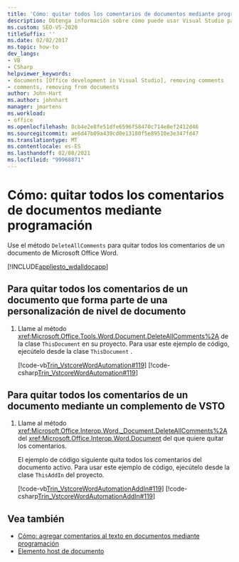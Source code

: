 ```yaml
---
title: 'Cómo: quitar todos los comentarios de documentos mediante programación'
description: Obtenga información sobre cómo puede usar Visual Studio para quitar mediante programación todos los comentarios de un documento de Microsoft Word.
ms.custom: SEO-VS-2020
titleSuffix: ''
ms.date: 02/02/2017
ms.topic: how-to
dev_langs:
- VB
- CSharp
helpviewer_keywords:
- documents [Office development in Visual Studio], removing comments
- comments, removing from documents
author: John-Hart
ms.author: johnhart
manager: jmartens
ms.workload:
- office
ms.openlocfilehash: 8cb4e2e8fe51dfe6596f58470c714e8ef2412d46
ms.sourcegitcommit: ae6d47b09a439cd0e13180f5e89510e3e347fd47
ms.translationtype: MT
ms.contentlocale: es-ES
ms.lasthandoff: 02/08/2021
ms.locfileid: "99968871"
---
```

# <a name="how-to-programmatically-remove-all-comments-from-documents"></a>Cómo: quitar todos los comentarios de documentos mediante programación
  Use el método `DeleteAllComments` para quitar todos los comentarios de un documento de Microsoft Office Word.

 [!INCLUDE[appliesto_wdalldocapp](../vsto/includes/appliesto-wdalldocapp-md.md)]

## <a name="to-remove-all-comments-from-a-document-that-is-part-of-a-document-level-customization"></a>Para quitar todos los comentarios de un documento que forma parte de una personalización de nivel de documento

1. Llame al método <xref:Microsoft.Office.Tools.Word.Document.DeleteAllComments%2A> de la clase `ThisDocument` en su proyecto. Para usar este ejemplo de código, ejecútelo desde la clase `ThisDocument` .

     [!code-vb[Trin_VstcoreWordAutomation#119](../vsto/codesnippet/VisualBasic/Trin_VstcoreWordAutomationVB/ThisDocument.vb#119)]
     [!code-csharp[Trin_VstcoreWordAutomation#119](../vsto/codesnippet/CSharp/Trin_VstcoreWordAutomationCS/ThisDocument.cs#119)]

## <a name="to-remove-all-comments-from-a-document-by-using-a-vsto-add-in"></a>Para quitar todos los comentarios de un documento mediante un complemento de VSTO

1. Llame al método <xref:Microsoft.Office.Interop.Word._Document.DeleteAllComments%2A> del <xref:Microsoft.Office.Interop.Word.Document> del que quiere quitar los comentarios.

     El ejemplo de código siguiente quita todos los comentarios del documento activo. Para usar este ejemplo de código, ejecútelo desde la clase `ThisAddIn` del proyecto.

     [!code-vb[Trin_VstcoreWordAutomationAddIn#119](../vsto/codesnippet/VisualBasic/Trin_VstcoreWordAutomationAddIn/ThisAddIn.vb#119)]
     [!code-csharp[Trin_VstcoreWordAutomationAddIn#119](../vsto/codesnippet/CSharp/Trin_VstcoreWordAutomationAddIn/ThisAddIn.cs#119)]

## <a name="see-also"></a>Vea también
- [Cómo: agregar comentarios al texto en documentos mediante programación](../vsto/how-to-programmatically-add-comments-to-text-in-documents.md)
- [Elemento host de documento](../vsto/document-host-item.md)
